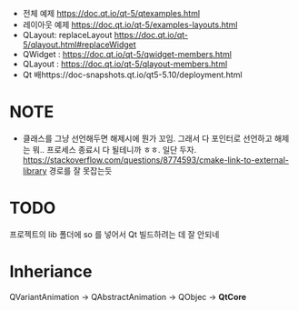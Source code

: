 + 전체 예제 https://doc.qt.io/qt-5/qtexamples.html
+ 레이아웃 예제 https://doc.qt.io/qt-5/examples-layouts.html
+ QLayout: replaceLayout https://doc.qt.io/qt-5/qlayout.html#replaceWidget  
+ QWidget : https://doc.qt.io/qt-5/qwidget-members.html
+ QLayout : https://doc.qt.io/qt-5/qlayout-members.html
+ Qt 배https://doc-snapshots.qt.io/qt5-5.10/deployment.html

# NOTE
+ 클래스를 그냥 선언해두면 해제시에 뭔가 꼬임. 그래서 다 포인터로 선언하고
    해제는 뭐.. 프로세스 종료시 다 될테니까 ㅎㅎ. 일단 두자.
https://stackoverflow.com/questions/8774593/cmake-link-to-external-library 
경로를 잘 못잡는듯
# TODO

프로젝트의 lib 폴더에 so 를 넣어서 Qt 빌드하려는 데 잘 안되네

# Inheriance

QVariantAnimation -> QAbstractAnimation -> QObjec -> **QtCore**
